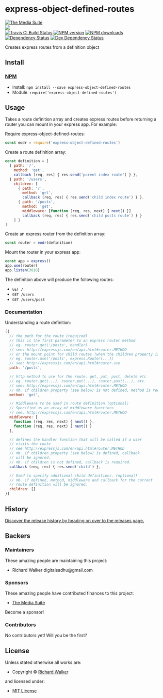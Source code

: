 <!-- TITLE/ -->

<h1>express-object-defined-routes</h1>

<!-- /TITLE -->


<!-- BADGES/ -->

<span class="badge-badge"><a href="https://mediasuite.co.nz" title="The Media Suite"><img src="https://mediasuite.co.nz/ms-badge.png" alt="The Media Suite" /></a></span>
<br class="badge-separator" />
<span class="badge-badge"><a href="https://nodei.co/npm/express-object-defined-routes"><img src="https://nodei.co/npm/express-object-defined-routes.png?downloads=true&stars=true" /></a></span>
<br class="badge-separator" />
<span class="badge-travisci"><a href="http://travis-ci.org/digitalsadhu/express-object-defined-routes" title="Check this project's build status on TravisCI"><img src="https://img.shields.io/travis/digitalsadhu/express-object-defined-routes/master.svg" alt="Travis CI Build Status" /></a></span>
<span class="badge-npmversion"><a href="https://npmjs.org/package/express-object-defined-routes" title="View this project on NPM"><img src="https://img.shields.io/npm/v/express-object-defined-routes.svg" alt="NPM version" /></a></span>
<span class="badge-npmdownloads"><a href="https://npmjs.org/package/express-object-defined-routes" title="View this project on NPM"><img src="https://img.shields.io/npm/dm/express-object-defined-routes.svg" alt="NPM downloads" /></a></span>
<span class="badge-daviddm"><a href="https://david-dm.org/digitalsadhu/express-object-defined-routes" title="View the status of this project's dependencies on DavidDM"><img src="https://img.shields.io/david/digitalsadhu/express-object-defined-routes.svg" alt="Dependency Status" /></a></span>
<span class="badge-daviddmdev"><a href="https://david-dm.org/digitalsadhu/express-object-defined-routes#info=devDependencies" title="View the status of this project's development dependencies on DavidDM"><img src="https://img.shields.io/david/dev/digitalsadhu/express-object-defined-routes.svg" alt="Dev Dependency Status" /></a></span>

<!-- /BADGES -->


<!-- DESCRIPTION/ -->

Creates express routes from a definition object

<!-- /DESCRIPTION -->


<!-- INSTALL/ -->

<h2>Install</h2>

<a href="https://npmjs.com" title="npm is a package manager for javascript"><h3>NPM</h3></a><ul>
<li>Install: <code>npm install --save express-object-defined-routes</code></li>
<li>Module: <code>require('express-object-defined-routes')</code></li></ul>

<!-- /INSTALL -->


## Usage

Takes a route definition array and creates express routes before returning a router you can mount in your express app.
For example:

Require express-object-defined-routes:
```js
const eodr = require('express-object-defined-routes')
```

Create a route definition array:
```js
const definition = [
  { path: '/',
    method: 'get',
    callback (req, res) { res.send('parent index route') } },
  { path: '/users',
    children: [
      { path: '/',
        method: 'get',
        callback (req, res) { res.send('child index route') } },
      { path: '/posts',
        method: 'get',
        middleware: [function (req, res, next) { next() }]
        callback (req, res) { res.send('child posts route') } }
    ] }
]
```

Create an express router from the definition array:
```js
const router = eodr(definition)
```

Mount the router in your express app:
```js
const app = express()
app.use(router)
app.listen(3010)
```

The definition above will produce the following routes:
- `GET /`
- `GET /users`
- `GET /users/post`

### Documentation

Understanding a route definition:
```js
[{
  // the path for the route (required)
  // this is the first parameter to an express router method
  // eg. router.get('/posts', handler)
  // see: http://expressjs.com/en/api.html#router.METHOD
  // or the mount point for child routes (when the children property is defined)
  // eg. router.use('/posts', express.Router(...))
  // see: http://expressjs.com/en/api.html#router.use
  path: '/posts',

  // http method to use for the route. get, put, post, delete etc
  // eg. router.get(...), router.put(...), router.post(...), etc.
  // see: http://expressjs.com/en/api.html#router.METHOD
  // nb. if children property (see below) is not defined, method is required.
  method: 'get',

  // Middleware to be used in route definition (optional)
  // Specified as an array of middleware functions
  // see. http://expressjs.com/en/api.html#router.METHOD
  middleware: [
    function (req, res, next) { next() },
    function (req, res, next) { next() }
  ],

  // defines the handler function that will be called if a user
  // visits the route
  // see http://expressjs.com/en/api.html#router.METHOD
  // nb. if children property (see below) is defined, callback
  // will be ignored.
  // nb. if children is not defined, callback is required.
  callback (req, res) { res.send('child') },

  // Used to specify additional child definitions. (optional)
  // nb. if defined, method, middleware and callback for the current
  // route definition will be ignored.
  children: []
}]
```

<!-- HISTORY/ -->

<h2>History</h2>

<a href="https://github.com/digitalsadhu/express-object-defined-routes/releases">Discover the release history by heading on over to the releases page.</a>

<!-- /HISTORY -->


<!-- BACKERS/ -->

<h2>Backers</h2>

<h3>Maintainers</h3>

These amazing people are maintaining this project:

<ul><li>Richard Walker digitalsadhu@gmail.com</li></ul>

<h3>Sponsors</h3>

These amazing people have contributed finances to this project:

<ul><li><a href="http://mediasuite.co.nz">The Media Suite</a></li></ul>

Become a sponsor!



<h3>Contributors</h3>

No contributors yet! Will you be the first?



<!-- /BACKERS -->


<!-- LICENSE/ -->

<h2>License</h2>

Unless stated otherwise all works are:

<ul><li>Copyright &copy; <a href="http://github.com/digitalsadhu/express-object-defined-routes">Richard Walker</a></li></ul>

and licensed under:

<ul><li><a href="http://spdx.org/licenses/MIT.html">MIT License</a></li></ul>

<!-- /LICENSE -->
